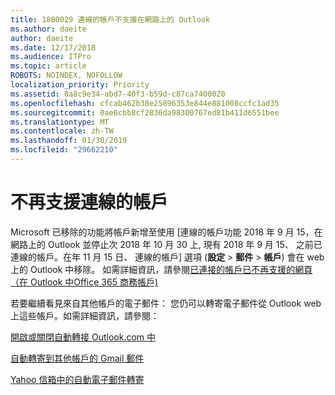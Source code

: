 ```yaml
---
title: 1800029 連線的帳戶不支援在網路上的 Outlook
ms.author: daeite
author: daeite
ms.date: 12/17/2018
ms.audience: ITPro
ms.topic: article
ROBOTS: NOINDEX, NOFOLLOW
localization_priority: Priority
ms.assetid: 8a8c9e34-abd7-40f3-b59d-c87ca7400020
ms.openlocfilehash: cfcab462b38e25896353e844e881008ccfc1ad35
ms.sourcegitcommit: 0ae6cbb8cf2836da98300767ed81b411d6551bee
ms.translationtype: MT
ms.contentlocale: zh-TW
ms.lasthandoff: 01/30/2019
ms.locfileid: "29662210"
---
```

# <a name="connected-accounts-are-no-longer-supported"></a>不再支援連線的帳戶

Microsoft 已移除的功能將帳戶新增至使用 [連線的帳戶功能 2018 年 9 月 15，在網路上的 Outlook 並停止次 2018 年 10 月 30 上, 現有 2018 年 9 月 15、 之前已連線的帳戶。在年 11 月 15 日、 連線的帳戶] 選項 (**設定** \> **郵件** \> **帳戶**) 會在 web 上的 Outlook 中移除。 如需詳細資訊，請參閱[已連接的帳戶已不再支援的網頁 （在 Outlook 中Office 365 商務帳戶)](https://support.office.com/article/Connected-accounts-is-no-longer-supported-in-Outlook-on-the-web-Office-365-for-business-accounts-5cc526bf-e928-4a99-8b9f-5e089df7d887)
  
若要繼續看見來自其他帳戶的電子郵件： 您仍可以轉寄電子郵件從 Outlook web 上這些帳戶。如需詳細資訊，請參閱：
  
[開啟或關閉自動轉接 Outlook.com 中](https://go.microsoft.com/fwlink/?linkid=2038346)
  
[自動轉寄到其他帳戶的 Gmail 郵件](https://support.google.com/mail/answer/10957?hl=en)
  
[Yahoo 信箱中的自動電子郵件轉寄](https://help.yahoo.com/kb/SLN22028.mdl?guccounter=1)
  

